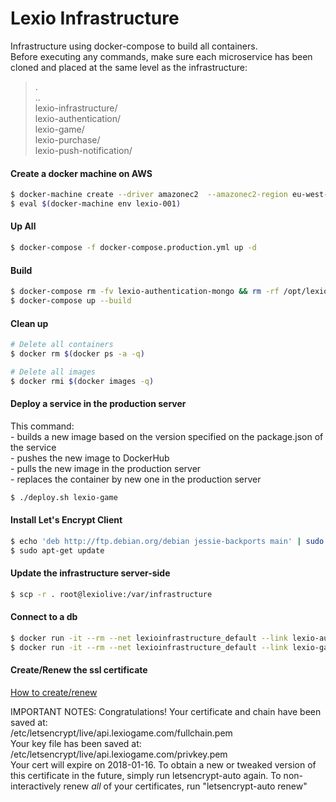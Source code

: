# Lexio Infrastructure

Infrastructure using docker-compose to build all containers.  
Before executing any commands, make sure each microservice has been cloned and placed at the same level as the infrastructure:  
>.  
..  
lexio-infrastructure/    
lexio-authentication/  
lexio-game/  
lexio-purchase/  
lexio-push-notification/  


#### Create a docker machine on AWS
```sh
$ docker-machine create --driver amazonec2  --amazonec2-region eu-west-2 --amazonec2-instance-type "t2.medium" lexio-001
$ eval $(docker-machine env lexio-001)
```

#### Up All
```sh
$ docker-compose -f docker-compose.production.yml up -d
```

#### Build
```sh
$ docker-compose rm -fv lexio-authentication-mongo && rm -rf /opt/lexio*
$ docker-compose up --build
```

#### Clean up

```sh
# Delete all containers
$ docker rm $(docker ps -a -q)  

# Delete all images
$ docker rmi $(docker images -q)
```

#### Deploy a service in the production server
This command:  
    - builds a new image based on the version specified on the package.json of the service  
    - pushes the new image to DockerHub  
    - pulls the new image in the production server  
    - replaces the container by new one in the production server  
```sh
$ ./deploy.sh lexio-game
```

#### Install Let's Encrypt Client
```bash
$ echo 'deb http://ftp.debian.org/debian jessie-backports main' | sudo tee /etc/apt/sources.list.d/backports.list
$ sudo apt-get update
```

#### Update the infrastructure server-side
```sh
$ scp -r . root@lexiolive:/var/infrastructure
```

#### Connect to a db
```sh
$ docker run -it --rm --net lexioinfrastructure_default --link lexio-authentication-mongo:mongo mongo mongo -u admin -p password --authenticationDatabase admin lexio-authentication-mongo/authentication
$ docker run -it --rm --net lexioinfrastructure_default --link lexio-game-mongo:mongo mongo mongo -u admin -p password --authenticationDatabase admin lexio-game-mongo/game
```

#### Create/Renew the ssl certificate
[How to create/renew](https://medium.com/@yash.kulshrestha/using-lets-encrypt-with-express-e069c7abe625)

IMPORTANT NOTES:
 Congratulations! Your certificate and chain have been saved at:  
   /etc/letsencrypt/live/api.lexiogame.com/fullchain.pem  
   Your key file has been saved at:  
   /etc/letsencrypt/live/api.lexiogame.com/privkey.pem  
   Your cert will expire on 2018-01-16. To obtain a new or tweaked
   version of this certificate in the future, simply run
   letsencrypt-auto again. To non-interactively renew *all* of your
   certificates, run "letsencrypt-auto renew"  